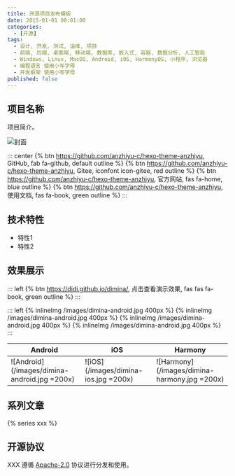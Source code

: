 ```yaml
---
title: 开源项目发布模板
date: 2015-01-01 00:01:00
categories:
  - [开源]
tags:
  - 设计, 开发, 测试, 运维, 项目
  - 前端, 后端, 桌面端, 移动端, 数据库, 嵌入式, 容器, 数据分析, 人工智能
  - Windows, Linux, MacOS, Android, iOS, HarmonyOS, 小程序, 浏览器 
  - 编程语言 使用小写字母  
  - 开发框架 使用小写字母  
published: false
---
```


## 项目名称

项目简介。

![封面](/assets/image/cover.png)

::: center
{% btn https://github.com/anzhiyu-c/hexo-theme-anzhiyu, GitHub, fab fa-github, default outline %}
{% btn https://github.com/anzhiyu-c/hexo-theme-anzhiyu, Gitee, iconfont icon-gitee, red outline %}
{% btn https://github.com/anzhiyu-c/hexo-theme-anzhiyu, 官方网站, fas fa-home, blue outline %}
{% btn https://github.com/anzhiyu-c/hexo-theme-anzhiyu, 使用文档, fas fa-book, green outline %}
:::

## 技术特性

- 特性1
- 特性2

## 效果展示

::: left
{% btn https://didi.github.io/dimina/, 点击查看演示效果, fas fas fa-book, green outline %}
:::

::: left
{% inlineImg /images/dimina-android.jpg 400px %}
{% inlineImg /images/dimina-android.jpg 400px %}
{% inlineImg /images/dimina-android.jpg 400px %}
{% inlineImg /images/dimina-android.jpg 400px %}
:::

| Android | iOS | Harmony |
| --- |  --- |  --- |
| ![Android](/images/dimina-android.jpg =200x) | ![iOS](/images/dimina-ios.jpg =200x) | ![Harmony](/images/dimina-harmony.jpg =200x) |

## 系列文章

{% series xxx %}

## 开源协议

XXX 遵循 [Apache-2.0](https://blog.v4coder.cn) 协议进行分发和使用。
